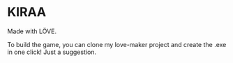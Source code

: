 KIRAA
=====

Made with LÖVE.

To build the game, you can clone my love-maker project and create the .exe in one click! Just a suggestion.
